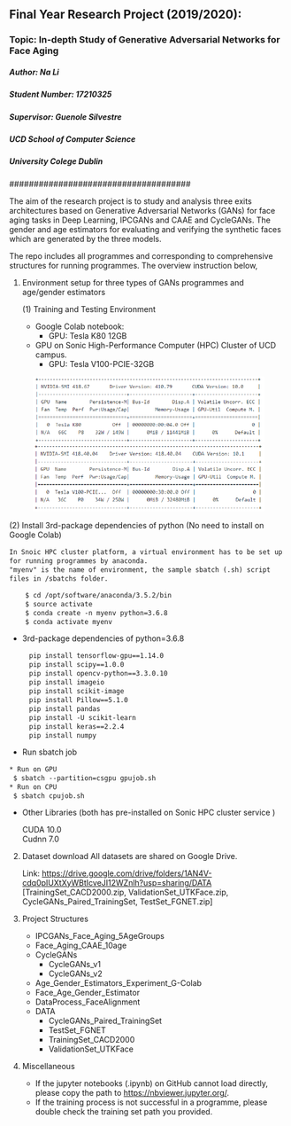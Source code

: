 ## Final Year Research Project (2019/2020):
### Topic: In-depth Study of Generative Adversarial Networks for Face Aging ###

##### Author: Na Li
##### Student Number: 17210325 
##### Supervisor: Guenole Silvestre 
##### UCD School of Computer Science
##### University Colege Dublin 
##################################### 

The aim of the research project is to study and analysis three exits architectures based on Generative Adversarial Networks (GANs) for face aging tasks in Deep Learning, IPCGANs and CAAE and CycleGANs. The gender and age estimators for evaluating and verifying the synthetic faces which are generated by the three models.

The repo includes all programmes and corresponding to comprehensive structures for running programmes.
The overview instruction below,
1. Environment setup for three types of GANs programmes and age/gender estimators

	 (1) Training and Testing Environment
	  - Google Colab notebook:
	     - GPU: Tesla K80 12GB
	  - GPU on Sonic High-Performance Computer (HPC) Cluster of UCD campus.
	     - GPU: Tesla V100-PCIE-32GB
<p align="center">
  <img src="infor/GPU_colab.PNG" height="120",width="800"> 
  <img src="infor/GPU_sonic.PNG" height="120",width="800">  
</p>
	 (2) Install 3rd-package dependencies of python (No need to install on Google Colab)
	 
    In Snoic HPC cluster platform, a virtual environment has to be set up for running programmes by anaconda.
    "myenv" is the name of environment, the sample sbatch (.sh) script files in /sbatchs folder.
```    
    $ cd /opt/software/anaconda/3.5.2/bin
    $ source activate
    $ conda create -n myenv python=3.6.8
    $ conda activate myenv
```
    
- 3rd-package dependencies of python=3.6.8

```
     pip install tensorflow-gpu==1.14.0
     pip install scipy==1.0.0
     pip install opencv-python==3.3.0.10
     pip install imageio
     pip install scikit-image
     pip install Pillow==5.1.0
     pip install pandas
     pip install -U scikit-learn
     pip install keras==2.2.4
     pip install numpy 

 ```
- Run sbatch job
```
* Run on GPU
 $ sbatch --partition=csgpu gpujob.sh 
* Run on CPU
 $ sbatch cpujob.sh
```
- Other Libraries (both has pre-installed on Sonic HPC cluster service )
   
   CUDA 10.0 \
   Cudnn 7.0
   
2. Dataset download 
All datasets are shared on Google Drive.

    Link:  https://drive.google.com/drive/folders/1AN4V-cdq0pIUXtXyWBtIcveJI12WZnlh?usp=sharing/DATA 
    [TrainingSet_CACD2000.zip, ValidationSet_UTKFace.zip, CycleGANs_Paired_TrainingSet, TestSet_FGNET.zip]

3. Project Structures 
        
	- IPCGANs_Face_Aging_5AgeGroups
	- Face_Aging_CAAE_10age
	- CycleGANs
	   - CycleGANs_v1
	   - CycleGANs_v2
	- Age_Gender_Estimators_Experiment_G-Colab
	- Face_Age_Gender_Estimator	
	- DataProcess_FaceAlignment
	- DATA
	   - CycleGANs_Paired_TrainingSet
	   - TestSet_FGNET
	   - TrainingSet_CACD2000
	   - ValidationSet_UTKFace

4. Miscellaneous
   
   - If the jupyter notebooks (.ipynb) on GitHub cannot load directly, please copy the path to https://nbviewer.jupyter.org/.
   - If the training process is not successful in a programme, please double check the training set path you provided.
